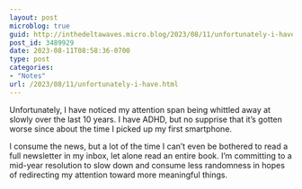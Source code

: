 ```yaml
---
layout: post
microblog: true
guid: http://inthedeltawaves.micro.blog/2023/08/11/unfortunately-i-have.html
post_id: 3489929
date: 2023-08-11T08:58:36-0700
type: post
categories:
- "Notes"
url: /2023/08/11/unfortunately-i-have.html
---
```

Unfortunately, I have noticed my attention span being whittled away at slowly over the last 10 years. I have ADHD, but no supprise that it’s gotten worse since about the time I picked up my first smartphone. 

I consume the news, but a lot of the time I can’t even be bothered to read a full newsletter in my inbox, let alone read an entire book. I’m committing to a mid-year resolution to slow down and consume less randomness in hopes of redirecting my attention toward more meaningful things. 
